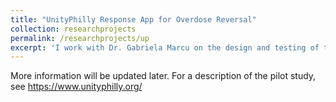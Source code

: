 ```yaml
---
title: "UnityPhilly Response App for Overdose Reversal"
collection: researchprojects
permalink: /researchprojects/up
excerpt: 'I work with Dr. Gabriela Marcu on the design and testing of the UnityPhilly app. The study aims to design a mobile app to support laypersons' responses to overdose incidents in Philadelphia.'
---
```

More information will be updated later. For a description of the pilot study, see <https://www.unityphilly.org/>